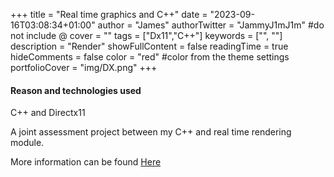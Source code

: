 +++
title = "Real time graphics and C++"
date = "2023-09-16T03:08:34+01:00"
author = "James"
authorTwitter = "JammyJ1mJ1m" #do not include @
cover = ""
tags = ["Dx11","C++"]
keywords = ["", ""]
description = "Render"
showFullContent = false
readingTime = true
hideComments = false
color = "red" #color from the theme settings
portfolioCover = "img/DX.png"
+++


#### Reason and technologies used
C++ and Directx11

A joint assessment project between my C++ and real time rendering module.

More information can be found [Here](/posts/dx11assessment/)